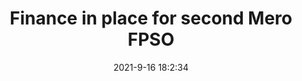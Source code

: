 ---
"title": "Finance in place for second Mero FPSO"
"date": "2021-9-16 18:2:34"
"feed_name": "OFFSHOREMAG"
"feed_website": "https://www.offshore-mag.com/"
"feed_rss": "https://www.offshore-mag.com/__rss/website-scheduled-content.xml?input=%7B%22sectionAlias%22%3A%22home%22%7D"
"link": "https://www.offshore-mag.com/rigs-vessels/article/14210477/finance-in-place-for-second-mero-fpso"
"file": "_posts/2021-1-1-16a47d121006dc8ea1b33f4b405dab0f9f3cbb53.md"
"accident": "0"
"drilling": "0"
"dead": "0"
"injured": "0"
---
